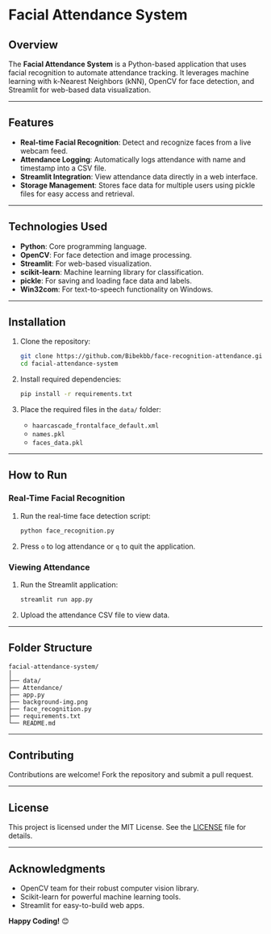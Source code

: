 # Facial Attendance System

## Overview

The **Facial Attendance System** is a Python-based application that uses facial recognition to automate attendance tracking. It leverages machine learning with k-Nearest Neighbors (kNN), OpenCV for face detection, and Streamlit for web-based data visualization.

---

## Features

- **Real-time Facial Recognition**: Detect and recognize faces from a live webcam feed.
- **Attendance Logging**: Automatically logs attendance with name and timestamp into a CSV file.
- **Streamlit Integration**: View attendance data directly in a web interface.
- **Storage Management**: Stores face data for multiple users using pickle files for easy access and retrieval.

---

## Technologies Used

- **Python**: Core programming language.
- **OpenCV**: For face detection and image processing.
- **Streamlit**: For web-based visualization.
- **scikit-learn**: Machine learning library for classification.
- **pickle**: For saving and loading face data and labels.
- **Win32com**: For text-to-speech functionality on Windows.

---

## Installation

1. Clone the repository:
   ```bash
   git clone https://github.com/Bibekbb/face-recognition-attendance.git
   cd facial-attendance-system
   ```

2. Install required dependencies:
   ```bash
   pip install -r requirements.txt
   ```

3. Place the required files in the `data/` folder:
   - `haarcascade_frontalface_default.xml`
   - `names.pkl`
   - `faces_data.pkl`

---

## How to Run

### Real-Time Facial Recognition
1. Run the real-time face detection script:
   ```bash
   python face_recognition.py
   ```
2. Press `o` to log attendance or `q` to quit the application.

### Viewing Attendance
1. Run the Streamlit application:
   ```bash
   streamlit run app.py
   ```
2. Upload the attendance CSV file to view data.

---

## Folder Structure

```
facial-attendance-system/
│
├── data/                  
├── Attendance/            
├── app.py                 
├── background-img.png     
├── face_recognition.py    
├── requirements.txt       
└── README.md              
```

---

## Contributing

Contributions are welcome! Fork the repository and submit a pull request.

---

## License

This project is licensed under the MIT License. See the [LICENSE](LICENSE) file for details.

---

## Acknowledgments

- OpenCV team for their robust computer vision library.
- Scikit-learn for powerful machine learning tools.
- Streamlit for easy-to-build web apps.
 
**Happy Coding!** 😊
